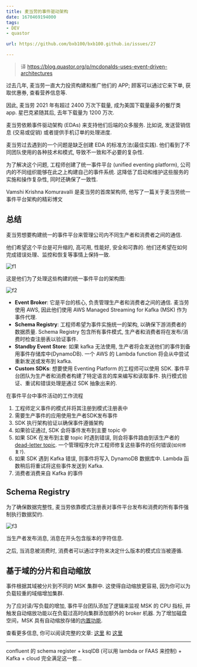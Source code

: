 ```yaml
---
title: 麦当劳的事件驱动架构
date: 1670469194000
tags:
- DEV
- quastor

url: https://github.com/bxb100/bxb100.github.io/issues/27

---
```

> 译 <https://blog.quastor.org/p/mcdonalds-uses-event-driven-architectures>

过去几年, 麦当劳一直大力投资构建和推广他们的 APP; 顾客可以通过它来下单, 获取优惠券, 查看营养信息等.

因此, 麦当劳 2021 年有超过 2400 万次下载量, 成为美国下载量最多的餐厅类 app. 星巴克紧随其后, 去年下载量为 1200 万次.

麦当劳依赖事件驱动架构 (EDAs) 来支持他们后端的众多服务. 比如说, 发送营销信息 (交易或促销) 或者提供手机订单的处理进度.

麦当劳过去遇到的一个问题是缺乏创建 EDA 的标准方法(最佳实践). 他们看到了不同团队使用的各种技术和模式, 导致不一致和不必要的复杂性.

为了解决这个问题, 工程师创建了统一事件平台 (unified eventing platform), 公司内的不同组织能够在此之上构建自己的事件系统. 这降低了启动和维护这些服务的实施和操作复杂性, 同时还确保了一致性.

Vamshi Krishna Komuravalli 是麦当劳的首席架构师, 他写了一篇关于麦当劳统一事件平台架构的精彩博文

## 总结

麦当劳想要构建统一的事件平台来管理公司内不同生产者和消费者之间的通信.

他们希望这个平台是可升缩的, 高可用, 性能好, 安全和可靠的. 他们还希望在如何完成错误处理、监控和恢复等事情上保持一致.

![f1](https://media.beehiiv.com/cdn-cgi/image/format=auto,onerror=redirect/uploads/asset/file/dc55925e-ba21-478b-961a-fa4e11d36b88/1_rnlk56DN7of_aY7uPfZjcQ.png)

这是他们为了处理这些构建的统一事件平台的架构图:

![f2](https://miro.medium.com/max/1400/1*gCOnmHq4jXNjSX8Jp0NgOA.webp)

* **Event Broker**: 它是平台的核心, 负责管理生产者和消费者之间的通信. 麦当劳使用 AWS, 因此他们使用 AWS Managed Streaming for Kafka (MSK) 作为事件代理.
* **Schema Registry**: 工程师希望为事件实施统一的架构, 以确保下游消费者的数据质量. Schema Registry 包含所有事件模式, 生产者和消费者将在发布/消费时检查注册表以验证事件.
* **Standby Event Store**: 如果 kafka 无法使用, 生产者将会发送他们的事件到备用事件存储库中(DynamoDB). 一个 AWS 的 Lambda function 将会从中尝试重新发送或发布到 kafka.
* **Custom SDKs**: 想要使用 Eventing Platform 的工程师可以使用 SDK. 事件平台团队为生产者和消费者构建了特定语言的库来编写和读取事件. 执行模式验证、重试和错误处理是通过 SDK 抽象出来的.

在事件平台中事件活动的工作流程

1. 工程师定义事件的模式并将其注册到模式注册表中
2. 需要生产事件的应用使用生产者SDK发布事件
3. SDK 执行架构验证以确保事件遵循架构
4. 如果验证通过, SDK 会将事件发布到主要 topic 中
5. 如果 SDK 在发布到主要 topic 时遇到错误, 则会将事件路由到该生产者的 [dead-letter topic](https://en.wikipedia.org/wiki/Dead_letter_queue). 一个管理程序允许工程师修复这些事件的任何错误(`如何修复?`).
6. 如果 SDK 遇到 Kafka 错误, 则事件将写入 DynamoDB 数据库中. Lambda 函数稍后将重试将这些事件发送到 Kafka.
7. 消费者消费来自 Kafka 的事件

## Schema Registry

为了确保数据完整性, 麦当劳依靠模式注册表对事件平台发布和消费的所有事件强制执行数据契约.

![f3](https://miro.medium.com/max/1400/1*LvV2J6pcNdSjRf0gSA4yAw.webp)

当生产者发布消息, 消息在开头包含版本的字符信息.

之后, 当消息被消费时, 消费者可以通过字符来决定什么版本的模式应当被遵循.

## 基于域的分片和自动缩放

事件根据其域被分片到不同的 MSK 集群中. 这使得自动缩放更容易, 因为你可以为负载较重的域缩增加集群.

为了应对读/写负载的增加, 事件平台团队添加了逻辑来监视 MSK 的 CPU 指标, 并触发自动缩放功能以在负载过高时向集群添加额外的 broker 机器. 为了增加磁盘空间，MSK 具有自动缩放存储的[内置功能](https://docs.aws.amazon.com/msk/latest/developerguide/msk-autoexpand.html).

查看更多信息, 你可以阅读完整的文章: [这里](https://medium.com/mcdonalds-technical-blog/behind-the-scenes-mcdonalds-event-driven-architecture-51a6542c0d86) 和 [这里](https://medium.com/mcdonalds-technical-blog/mcdonalds-event-driven-architecture-the-data-journey-and-how-it-works-4591d108821f)


---

<a id="issuecomment-1355952796"></a>
confluent 的 schema register + ksqlDB (可以用 lambda or FAAS 来控制) + Kafka + cloud 完全满足这一套...